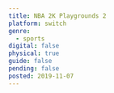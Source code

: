 ```yaml
---
title: NBA 2K Playgrounds 2
platform: switch
genre:
  - sports
digital: false
physical: true
guide: false
pending: false
posted: 2019-11-07
---
```

